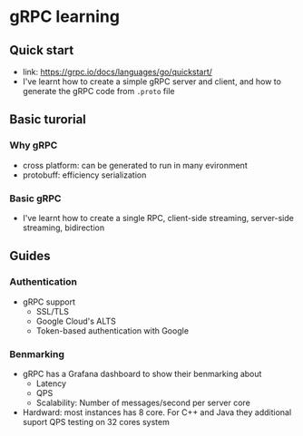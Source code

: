 # gRPC learning

## Quick start

- link: https://grpc.io/docs/languages/go/quickstart/
- I've learnt how to create a simple gRPC server and client, and how to generate the gRPC code from `.proto` file

## Basic turorial

### Why gRPC

- cross platform: can be generated to run in many evironment
- protobuff: efficiency serialization

### Basic gRPC

- I've learnt how to create a single RPC, client-side streaming, server-side streaming, bidirection

## Guides

### Authentication

- gRPC support
  - SSL/TLS
  - Google Cloud's ALTS
  - Token-based authentication with Google

### Benmarking

- gRPC has a Grafana dashboard to show their benmarking about
  - Latency
  - QPS
  - Scalability: Number of messages/second per server core
- Hardward: most instances has 8 core. For C++ and Java they additional suport QPS testing on 32 cores system
